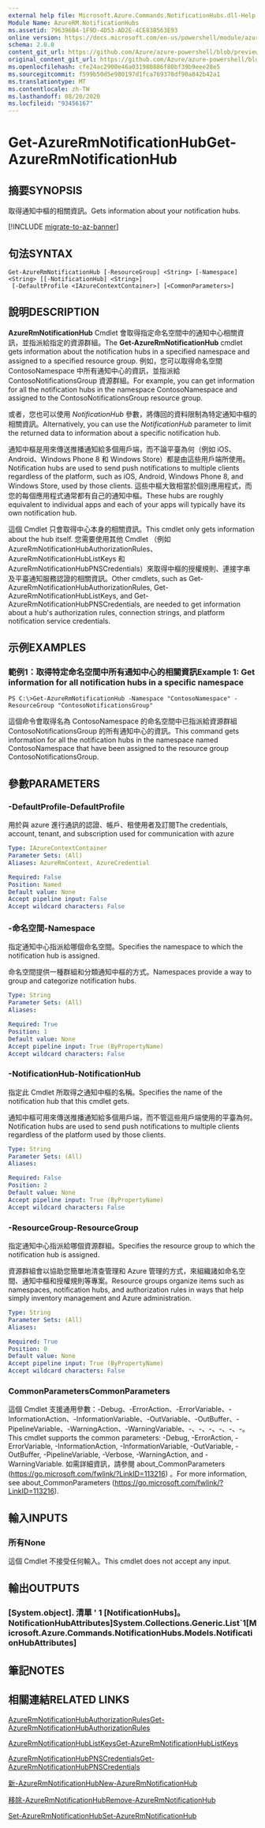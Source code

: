 ```yaml
---
external help file: Microsoft.Azure.Commands.NotificationHubs.dll-Help.xml
Module Name: AzureRM.NotificationHubs
ms.assetid: 796396B4-1F9D-4D53-AD2E-4CE83B563E93
online version: https://docs.microsoft.com/en-us/powershell/module/azurerm.notificationhubs/get-azurermnotificationhub
schema: 2.0.0
content_git_url: https://github.com/Azure/azure-powershell/blob/preview/src/ResourceManager/NotificationHubs/Commands.NotificationHubs/help/Get-AzureRmNotificationHub.md
original_content_git_url: https://github.com/Azure/azure-powershell/blob/preview/src/ResourceManager/NotificationHubs/Commands.NotificationHubs/help/Get-AzureRmNotificationHub.md
ms.openlocfilehash: cfe24ac2900e46a031980886f80bf39b9eee28e5
ms.sourcegitcommit: f599b50d5e980197d1fca769378df90a842b42a1
ms.translationtype: MT
ms.contentlocale: zh-TW
ms.lasthandoff: 08/20/2020
ms.locfileid: "93456167"
---
```

# <span data-ttu-id="77414-101">Get-AzureRmNotificationHub</span><span class="sxs-lookup"><span data-stu-id="77414-101">Get-AzureRmNotificationHub</span></span>

## <span data-ttu-id="77414-102">摘要</span><span class="sxs-lookup"><span data-stu-id="77414-102">SYNOPSIS</span></span>
<span data-ttu-id="77414-103">取得通知中樞的相關資訊。</span><span class="sxs-lookup"><span data-stu-id="77414-103">Gets information about your notification hubs.</span></span>

[!INCLUDE [migrate-to-az-banner](../../includes/migrate-to-az-banner.md)]

## <span data-ttu-id="77414-104">句法</span><span class="sxs-lookup"><span data-stu-id="77414-104">SYNTAX</span></span>

```
Get-AzureRmNotificationHub [-ResourceGroup] <String> [-Namespace] <String> [[-NotificationHub] <String>]
 [-DefaultProfile <IAzureContextContainer>] [<CommonParameters>]
```

## <span data-ttu-id="77414-105">說明</span><span class="sxs-lookup"><span data-stu-id="77414-105">DESCRIPTION</span></span>
<span data-ttu-id="77414-106">**AzureRmNotificationHub** Cmdlet 會取得指定命名空間中的通知中心相關資訊，並指派給指定的資源群組。</span><span class="sxs-lookup"><span data-stu-id="77414-106">The **Get-AzureRmNotificationHub** cmdlet gets information about the notification hubs in a specified namespace and assigned to a specified resource group.</span></span>
<span data-ttu-id="77414-107">例如，您可以取得命名空間 ContosoNamespace 中所有通知中心的資訊，並指派給 ContosoNotificationsGroup 資源群組。</span><span class="sxs-lookup"><span data-stu-id="77414-107">For example, you can get information for all the notification hubs in the namespace ContosoNamespace and assigned to the ContosoNotificationsGroup resource group.</span></span>

<span data-ttu-id="77414-108">或者，您也可以使用 *NotificationHub* 參數，將傳回的資料限制為特定通知中樞的相關資訊。</span><span class="sxs-lookup"><span data-stu-id="77414-108">Alternatively, you can use the *NotificationHub* parameter to limit the returned data to information about a specific notification hub.</span></span>

<span data-ttu-id="77414-109">通知中樞是用來傳送推播通知給多個用戶端，而不論平臺為何（例如 iOS、Android、Windows Phone 8 和 Windows Store）都是由這些用戶端所使用。</span><span class="sxs-lookup"><span data-stu-id="77414-109">Notification hubs are used to send push notifications to multiple clients regardless of the platform, such as iOS, Android, Windows Phone 8, and Windows Store, used by those clients.</span></span>
<span data-ttu-id="77414-110">這些中樞大致相當於個別應用程式，而您的每個應用程式通常都有自己的通知中樞。</span><span class="sxs-lookup"><span data-stu-id="77414-110">These hubs are roughly equivalent to individual apps and each of your apps will typically have its own notification hub.</span></span>

<span data-ttu-id="77414-111">這個 Cmdlet 只會取得中心本身的相關資訊。</span><span class="sxs-lookup"><span data-stu-id="77414-111">This cmdlet only gets information about the hub itself.</span></span>
<span data-ttu-id="77414-112">您需要使用其他 Cmdlet （例如 AzureRmNotificationHubAuthorizationRules、AzureRmNotificationHubListKeys 和 AzureRmNotificationHubPNSCredentials）來取得中樞的授權規則、連接字串及平臺通知服務認證的相關資訊。</span><span class="sxs-lookup"><span data-stu-id="77414-112">Other cmdlets, such as Get-AzureRmNotificationHubAuthorizationRules, Get-AzureRmNotificationHubListKeys, and Get-AzureRmNotificationHubPNSCredentials, are needed to get information about a hub's authorization rules, connection strings, and platform notification service credentials.</span></span>

## <span data-ttu-id="77414-113">示例</span><span class="sxs-lookup"><span data-stu-id="77414-113">EXAMPLES</span></span>

### <span data-ttu-id="77414-114">範例1：取得特定命名空間中所有通知中心的相關資訊</span><span class="sxs-lookup"><span data-stu-id="77414-114">Example 1: Get information for all notification hubs in a specific namespace</span></span>
```
PS C:\>Get-AzureRmNotificationHub -Namespace "ContosoNamespace" -ResourceGroup "ContosoNotificationsGroup"
```

<span data-ttu-id="77414-115">這個命令會取得名為 ContosoNamespace 的命名空間中已指派給資源群組 ContosoNotificationsGroup 的所有通知中心的資訊。</span><span class="sxs-lookup"><span data-stu-id="77414-115">This command gets information for all the notification hubs in the namespace named ContosoNamespace that have been assigned to the resource group ContosoNotificationsGroup.</span></span>

## <span data-ttu-id="77414-116">參數</span><span class="sxs-lookup"><span data-stu-id="77414-116">PARAMETERS</span></span>

### <span data-ttu-id="77414-117">-DefaultProfile</span><span class="sxs-lookup"><span data-stu-id="77414-117">-DefaultProfile</span></span>
<span data-ttu-id="77414-118">用於與 azure 進行通訊的認證、帳戶、租使用者及訂閱</span><span class="sxs-lookup"><span data-stu-id="77414-118">The credentials, account, tenant, and subscription used for communication with azure</span></span>

```yaml
Type: IAzureContextContainer
Parameter Sets: (All)
Aliases: AzureRmContext, AzureCredential

Required: False
Position: Named
Default value: None
Accept pipeline input: False
Accept wildcard characters: False
```

### <span data-ttu-id="77414-119">-命名空間</span><span class="sxs-lookup"><span data-stu-id="77414-119">-Namespace</span></span>
<span data-ttu-id="77414-120">指定通知中心指派給哪個命名空間。</span><span class="sxs-lookup"><span data-stu-id="77414-120">Specifies the namespace to which the notification hub is assigned.</span></span>

<span data-ttu-id="77414-121">命名空間提供一種群組和分類通知中樞的方式。</span><span class="sxs-lookup"><span data-stu-id="77414-121">Namespaces provide a way to group and categorize notification hubs.</span></span>

```yaml
Type: String
Parameter Sets: (All)
Aliases: 

Required: True
Position: 1
Default value: None
Accept pipeline input: True (ByPropertyName)
Accept wildcard characters: False
```

### <span data-ttu-id="77414-122">-NotificationHub</span><span class="sxs-lookup"><span data-stu-id="77414-122">-NotificationHub</span></span>
<span data-ttu-id="77414-123">指定此 Cmdlet 所取得之通知中樞的名稱。</span><span class="sxs-lookup"><span data-stu-id="77414-123">Specifies the name of the notification hub that this cmdlet gets.</span></span>

<span data-ttu-id="77414-124">通知中樞可用來傳送推播通知給多個用戶端，而不管這些用戶端使用的平臺為何。</span><span class="sxs-lookup"><span data-stu-id="77414-124">Notification hubs are used to send push notifications to multiple clients regardless of the platform used by those clients.</span></span>

```yaml
Type: String
Parameter Sets: (All)
Aliases: 

Required: False
Position: 2
Default value: None
Accept pipeline input: True (ByPropertyName)
Accept wildcard characters: False
```

### <span data-ttu-id="77414-125">-ResourceGroup</span><span class="sxs-lookup"><span data-stu-id="77414-125">-ResourceGroup</span></span>
<span data-ttu-id="77414-126">指定通知中心指派給哪個資源群組。</span><span class="sxs-lookup"><span data-stu-id="77414-126">Specifies the resource group to which the notification hub is assigned.</span></span>

<span data-ttu-id="77414-127">資源群組會以協助您簡單地清查管理和 Azure 管理的方式，來組織諸如命名空間、通知中樞和授權規則等專案。</span><span class="sxs-lookup"><span data-stu-id="77414-127">Resource groups organize items such as namespaces, notification hubs, and authorization rules in ways that help simply inventory management and Azure administration.</span></span>

```yaml
Type: String
Parameter Sets: (All)
Aliases: 

Required: True
Position: 0
Default value: None
Accept pipeline input: True (ByPropertyName)
Accept wildcard characters: False
```

### <span data-ttu-id="77414-128">CommonParameters</span><span class="sxs-lookup"><span data-stu-id="77414-128">CommonParameters</span></span>
<span data-ttu-id="77414-129">這個 Cmdlet 支援通用參數：-Debug、-ErrorAction、-ErrorVariable、-InformationAction、-InformationVariable、-OutVariable、-OutBuffer、-PipelineVariable、-WarningAction、-WarningVariable、-、-、-、-、-、-。</span><span class="sxs-lookup"><span data-stu-id="77414-129">This cmdlet supports the common parameters: -Debug, -ErrorAction, -ErrorVariable, -InformationAction, -InformationVariable, -OutVariable, -OutBuffer, -PipelineVariable, -Verbose, -WarningAction, and -WarningVariable.</span></span> <span data-ttu-id="77414-130">如需詳細資訊，請參閱 about_CommonParameters (https://go.microsoft.com/fwlink/?LinkID=113216) 。</span><span class="sxs-lookup"><span data-stu-id="77414-130">For more information, see about_CommonParameters (https://go.microsoft.com/fwlink/?LinkID=113216).</span></span>

## <span data-ttu-id="77414-131">輸入</span><span class="sxs-lookup"><span data-stu-id="77414-131">INPUTS</span></span>

### <span data-ttu-id="77414-132">所有</span><span class="sxs-lookup"><span data-stu-id="77414-132">None</span></span>
<span data-ttu-id="77414-133">這個 Cmdlet 不接受任何輸入。</span><span class="sxs-lookup"><span data-stu-id="77414-133">This cmdlet does not accept any input.</span></span>

## <span data-ttu-id="77414-134">輸出</span><span class="sxs-lookup"><span data-stu-id="77414-134">OUTPUTS</span></span>

### <span data-ttu-id="77414-135">[System.object]. 清單 ' 1 [NotificationHubs]。 NotificationHubAttributes]</span><span class="sxs-lookup"><span data-stu-id="77414-135">System.Collections.Generic.List\`1[Microsoft.Azure.Commands.NotificationHubs.Models.NotificationHubAttributes]</span></span>

## <span data-ttu-id="77414-136">筆記</span><span class="sxs-lookup"><span data-stu-id="77414-136">NOTES</span></span>

## <span data-ttu-id="77414-137">相關連結</span><span class="sxs-lookup"><span data-stu-id="77414-137">RELATED LINKS</span></span>

[<span data-ttu-id="77414-138">AzureRmNotificationHubAuthorizationRules</span><span class="sxs-lookup"><span data-stu-id="77414-138">Get-AzureRmNotificationHubAuthorizationRules</span></span>](./Get-AzureRmNotificationHubAuthorizationRules.md)

[<span data-ttu-id="77414-139">AzureRmNotificationHubListKeys</span><span class="sxs-lookup"><span data-stu-id="77414-139">Get-AzureRmNotificationHubListKeys</span></span>](./Get-AzureRmNotificationHubListKeys.md)

[<span data-ttu-id="77414-140">AzureRmNotificationHubPNSCredentials</span><span class="sxs-lookup"><span data-stu-id="77414-140">Get-AzureRmNotificationHubPNSCredentials</span></span>](./Get-AzureRmNotificationHubPNSCredentials.md)

[<span data-ttu-id="77414-141">新-AzureRmNotificationHub</span><span class="sxs-lookup"><span data-stu-id="77414-141">New-AzureRmNotificationHub</span></span>](./New-AzureRmNotificationHub.md)

[<span data-ttu-id="77414-142">移除-AzureRmNotificationHub</span><span class="sxs-lookup"><span data-stu-id="77414-142">Remove-AzureRmNotificationHub</span></span>](./Remove-AzureRmNotificationHub.md)

[<span data-ttu-id="77414-143">Set-AzureRmNotificationHub</span><span class="sxs-lookup"><span data-stu-id="77414-143">Set-AzureRmNotificationHub</span></span>](./Set-AzureRmNotificationHub.md)


